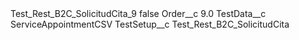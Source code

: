 <?xml version="1.0" encoding="UTF-8"?>
<CustomMetadata xmlns="http://soap.sforce.com/2006/04/metadata" xmlns:xsi="http://www.w3.org/2001/XMLSchema-instance" xmlns:xsd="http://www.w3.org/2001/XMLSchema">
    <label>Test_Rest_B2C_SolicitudCita_9</label>
    <protected>false</protected>
    <values>
        <field>Order__c</field>
        <value xsi:type="xsd:double">9.0</value>
    </values>
    <values>
        <field>TestData__c</field>
        <value xsi:type="xsd:string">ServiceAppointmentCSV</value>
    </values>
    <values>
        <field>TestSetup__c</field>
        <value xsi:type="xsd:string">Test_Rest_B2C_SolicitudCita</value>
    </values>
</CustomMetadata>
